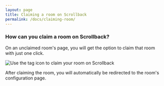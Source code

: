 ```yaml
---
layout: page
title: Claiming a room on Scrollback
permalink: /docs/claiming-room/
---
```


### How can you claim a room on Scrollback?

On an unclaimed room's page, you will get the option to claim that room with just one click.

![Use the tag icon to claim your room on Scrollback](http://i.imgur.com/ejGYGWQ.png?4)

After claiming the room, you will automatically be redirected to the room's configuration page.
